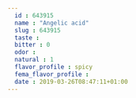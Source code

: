 ```yaml
---
  id : 643915
  name : "Angelic acid"
  slug : 643915
  taste : 
  bitter : 0
  odor : 
  natural : 1
  flavor_profile : spicy
  fema_flavor_profile : 
  date : 2019-03-26T08:47:11+01:00
---
```



